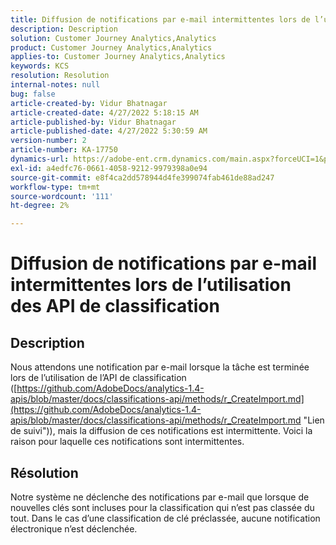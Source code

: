 ```yaml
---
title: Diffusion de notifications par e-mail intermittentes lors de l’utilisation des API de classification
description: Description
solution: Customer Journey Analytics,Analytics
product: Customer Journey Analytics,Analytics
applies-to: Customer Journey Analytics,Analytics
keywords: KCS
resolution: Resolution
internal-notes: null
bug: false
article-created-by: Vidur Bhatnagar
article-created-date: 4/27/2022 5:18:15 AM
article-published-by: Vidur Bhatnagar
article-published-date: 4/27/2022 5:30:59 AM
version-number: 2
article-number: KA-17750
dynamics-url: https://adobe-ent.crm.dynamics.com/main.aspx?forceUCI=1&pagetype=entityrecord&etn=knowledgearticle&id=cb09486d-e9c5-ec11-a7b6-0022480a10ee
exl-id: a4edfc76-0661-4058-9212-9979398a0e94
source-git-commit: e8f4ca2dd578944d4fe399074fab461de88ad247
workflow-type: tm+mt
source-wordcount: '111'
ht-degree: 2%

---
```


# Diffusion de notifications par e-mail intermittentes lors de l’utilisation des API de classification

## Description


Nous attendons une notification par e-mail lorsque la tâche est terminée lors de l’utilisation de l’API de classification ([https://github.com/AdobeDocs/analytics-1.4-apis/blob/master/docs/classifications-api/methods/r_CreateImport.md](https://github.com/AdobeDocs/analytics-1.4-apis/blob/master/docs/classifications-api/methods/r_CreateImport.md "Lien de suivi")), mais la diffusion de ces notifications est intermittente. Voici la raison pour laquelle ces notifications sont intermittentes.


## Résolution


Notre système ne déclenche des notifications par e-mail que lorsque de nouvelles clés sont incluses pour la classification qui n’est pas classée du tout. Dans le cas d’une classification de clé préclassée, aucune notification électronique n’est déclenchée.
